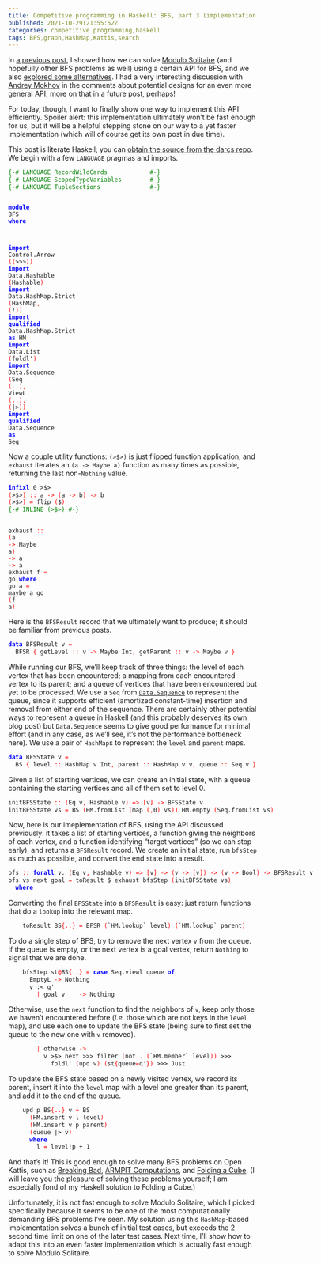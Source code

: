 ```yaml
---
title: Competitive programming in Haskell: BFS, part 3 (implementation via HashMap)
published: 2021-10-29T21:55:52Z
categories: competitive programming,haskell
tags: BFS,graph,HashMap,Kattis,search
---
```


<p>In <a href="https://byorgey.wordpress.com/2021/10/14/competitive-programming-in-haskell-bfs-part-1/">a previous post</a>, I showed how we can solve <a href="https://open.kattis.com/problems/modulosolitaire">Modulo Solitaire</a> (and hopefully other BFS problems as well) using a certain API for BFS, and we also <a href="https://byorgey.wordpress.com/2021/10/18/competitive-programming-in-haskell-bfs-part-2-alternative-apis/">explored some alternatives</a>. I had a very interesting discussion with <a href="https://blogs.ncl.ac.uk/andreymokhov/about/">Andrey Mokhov</a> in the comments about potential designs for an even more general API; more on that in a future post, perhaps!</p>
<p>For today, though, I want to finally show one way to implement this API efficiently. Spoiler alert: this implementation ultimately won’t be fast enough for us, but it will be a helpful stepping stone on our way to a yet faster implementation (which will of course get its own post in due time).</p>
<p>This post is literate Haskell; you can <a href="https://hub.darcs.net/byorgey/byorgey-wordpress/browse/comprog-hs/22-BFS-impl-HashMap.lhs">obtain the source from the darcs repo</a>. We begin with a few <code>LANGUAGE</code> pragmas and imports.</p>
<pre class="sourceCode haskell"><code class="sourceCode haskell"><span style="color: green">{-# LANGUAGE RecordWildCards            #-}</span>
<span style="color: green">{-# LANGUAGE ScopedTypeVariables        #-}</span>
<span style="color: green">{-# LANGUAGE TupleSections              #-}</span>

<span style="color: blue;font-weight: bold">module</span> <span>BFS</span> <span style="color: blue;font-weight: bold">where</span>

<span style="color: blue;font-weight: bold">import</span>           <span>Control.Arrow</span>               <span style="color: red">(</span><span style="color: red">(</span><span>&gt;&gt;&gt;</span><span style="color: red">)</span><span style="color: red">)</span>
<span style="color: blue;font-weight: bold">import</span>           <span>Data.Hashable</span>               <span style="color: red">(</span><span>Hashable</span><span style="color: red">)</span>
<span style="color: blue;font-weight: bold">import</span>           <span>Data.HashMap.Strict</span>         <span style="color: red">(</span><span>HashMap</span><span style="color: red">,</span> <span style="color: red">(</span><span>!</span><span style="color: red">)</span><span style="color: red">)</span>
<span style="color: blue;font-weight: bold">import</span> <span style="color: blue;font-weight: bold">qualified</span> <span>Data.HashMap.Strict</span>         <span style="color: blue;font-weight: bold">as</span> <span>HM</span>
<span style="color: blue;font-weight: bold">import</span>           <span>Data.List</span>                   <span style="color: red">(</span><span>foldl'</span><span style="color: red">)</span>
<span style="color: blue;font-weight: bold">import</span>           <span>Data.Sequence</span>               <span style="color: red">(</span><span>Seq</span> <span style="color: red">(</span><span style="color: red">..</span><span style="color: red">)</span><span style="color: red">,</span> <span>ViewL</span> <span style="color: red">(</span><span style="color: red">..</span><span style="color: red">)</span><span style="color: red">,</span> <span style="color: red">(</span><span>|&gt;</span><span style="color: red">)</span><span style="color: red">)</span>
<span style="color: blue;font-weight: bold">import</span> <span style="color: blue;font-weight: bold">qualified</span> <span>Data.Sequence</span>               <span style="color: blue;font-weight: bold">as</span> <span>Seq</span></code></pre>
<p>Now a couple utility functions: <code>(&gt;$&gt;)</code> is just flipped function application, and <code>exhaust</code> iterates an <code>(a -&gt; Maybe a)</code> function as many times as possible, returning the last non-<code>Nothing</code> value.</p>
<pre class="sourceCode haskell"><code class="sourceCode haskell"><span style="color: blue;font-weight: bold">infixl</span> <span class="hs-num">0</span> <span>&gt;$&gt;</span>
<span style="color: red">(</span><span>&gt;$&gt;</span><span style="color: red">)</span> <span style="color: red">::</span> <span>a</span> <span style="color: red">-&gt;</span> <span style="color: red">(</span><span>a</span> <span style="color: red">-&gt;</span> <span>b</span><span style="color: red">)</span> <span style="color: red">-&gt;</span> <span>b</span>
<span style="color: red">(</span><span>&gt;$&gt;</span><span style="color: red">)</span> <span style="color: red">=</span> <span>flip</span> <span style="color: red">(</span><span>$</span><span style="color: red">)</span>
<span style="color: green">{-# INLINE (&gt;$&gt;) #-}</span>

<span>exhaust</span> <span style="color: red">::</span> <span style="color: red">(</span><span>a</span> <span style="color: red">-&gt;</span> <span>Maybe</span> <span>a</span><span style="color: red">)</span> <span style="color: red">-&gt;</span> <span>a</span> <span style="color: red">-&gt;</span> <span>a</span>
<span>exhaust</span> <span>f</span> <span style="color: red">=</span> <span>go</span>
  <span style="color: blue;font-weight: bold">where</span>
    <span>go</span> <span>a</span> <span style="color: red">=</span> <span>maybe</span> <span>a</span> <span>go</span> <span style="color: red">(</span><span>f</span> <span>a</span><span style="color: red">)</span></code></pre>
<p>Here is the <code>BFSResult</code> record that we ultimately want to produce; it should be familiar from previous posts.</p>
<pre class="sourceCode haskell"><code class="sourceCode haskell"><span style="color: blue;font-weight: bold">data</span> <span>BFSResult</span> <span>v</span> <span style="color: red">=</span>
  <span>BFSR</span> <span style="color: red">{</span> <span>getLevel</span> <span style="color: red">::</span> <span>v</span> <span style="color: red">-&gt;</span> <span>Maybe</span> <span>Int</span><span style="color: red">,</span> <span>getParent</span> <span style="color: red">::</span> <span>v</span> <span style="color: red">-&gt;</span> <span>Maybe</span> <span>v</span> <span style="color: red">}</span></code></pre>
<p>While running our BFS, we’ll keep track of three things: the level of each vertex that has been encountered; a mapping from each encountered vertex to its parent; and a queue of vertices that have been encountered but yet to be processed. We use a <code>Seq</code> from <a href="https://hackage.haskell.org/package/containers-0.6.5.1/docs/Data-Sequence.html"><code>Data.Sequence</code></a> to represent the queue, since it supports efficient (amortized constant-time) insertion and removal from either end of the sequence. There are certainly other potential ways to represent a queue in Haskell (and this probably deserves its own blog post) but <code>Data.Sequence</code> seems to give good performance for minimal effort (and in any case, as we’ll see, it’s not the performance bottleneck here). We use a pair of <code>HashMap</code>s to represent the <code>level</code> and <code>parent</code> maps.</p>
<pre class="sourceCode haskell"><code class="sourceCode haskell"><span style="color: blue;font-weight: bold">data</span> <span>BFSState</span> <span>v</span> <span style="color: red">=</span>
  <span>BS</span> <span style="color: red">{</span> <span>level</span> <span style="color: red">::</span> <span>HashMap</span> <span>v</span> <span>Int</span><span style="color: red">,</span> <span>parent</span> <span style="color: red">::</span> <span>HashMap</span> <span>v</span> <span>v</span><span style="color: red">,</span> <span>queue</span> <span style="color: red">::</span> <span>Seq</span> <span>v</span> <span style="color: red">}</span></code></pre>
<p>Given a list of starting vertices, we can create an initial state, with a queue containing the starting vertices and all of them set to level 0.</p>
<pre class="sourceCode haskell"><code class="sourceCode haskell"><span>initBFSState</span> <span style="color: red">::</span> <span style="color: red">(</span><span>Eq</span> <span>v</span><span style="color: red">,</span> <span>Hashable</span> <span>v</span><span style="color: red">)</span> <span style="color: red">=&gt;</span> <span style="color: red">[</span><span>v</span><span style="color: red">]</span> <span style="color: red">-&gt;</span> <span>BFSState</span> <span>v</span>
<span>initBFSState</span> <span>vs</span> <span style="color: red">=</span> <span>BS</span> <span style="color: red">(</span><span>HM.fromList</span> <span style="color: red">(</span><span>map</span> <span style="color: red">(</span><span style="color: red">,</span><span class="hs-num">0</span><span style="color: red">)</span> <span>vs</span><span style="color: red">)</span><span style="color: red">)</span> <span>HM.empty</span> <span style="color: red">(</span><span>Seq.fromList</span> <span>vs</span><span style="color: red">)</span></code></pre>
<p>Now, here is our imeplementation of BFS, using the API discussed previously: it takes a list of starting vertices, a function giving the neighbors of each vertex, and a function identifying “target vertices” (so we can stop early), and returns a <code>BFSResult</code> record. We create an initial state, run <code>bfsStep</code> as much as possible, and convert the end state into a result.</p>
<pre class="sourceCode haskell"><code class="sourceCode haskell"><span>bfs</span> <span style="color: red">::</span> <span style="color: blue;font-weight: bold">forall</span> <span>v</span><span>.</span> <span style="color: red">(</span><span>Eq</span> <span>v</span><span style="color: red">,</span> <span>Hashable</span> <span>v</span><span style="color: red">)</span> <span style="color: red">=&gt;</span> <span style="color: red">[</span><span>v</span><span style="color: red">]</span> <span style="color: red">-&gt;</span> <span style="color: red">(</span><span>v</span> <span style="color: red">-&gt;</span> <span style="color: red">[</span><span>v</span><span style="color: red">]</span><span style="color: red">)</span> <span style="color: red">-&gt;</span> <span style="color: red">(</span><span>v</span> <span style="color: red">-&gt;</span> <span>Bool</span><span style="color: red">)</span> <span style="color: red">-&gt;</span> <span>BFSResult</span> <span>v</span>
<span>bfs</span> <span>vs</span> <span>next</span> <span>goal</span> <span style="color: red">=</span> <span>toResult</span> <span>$</span> <span>exhaust</span> <span>bfsStep</span> <span style="color: red">(</span><span>initBFSState</span> <span>vs</span><span style="color: red">)</span>
  <span style="color: blue;font-weight: bold">where</span></code></pre>
<p>Converting the final <code>BFSState</code> into a <code>BFSResult</code> is easy: just return functions that do a <code>lookup</code> into the relevant map.</p>
<pre class="sourceCode haskell"><code class="sourceCode haskell">    <span>toResult</span> <span>BS</span><span style="color: red">{</span><span style="color: red">..</span><span style="color: red">}</span> <span style="color: red">=</span> <span>BFSR</span> <span style="color: red">(</span><span>`HM.lookup`</span> <span>level</span><span style="color: red">)</span> <span style="color: red">(</span><span>`HM.lookup`</span> <span>parent</span><span style="color: red">)</span></code></pre>
<p>To do a single step of BFS, try to remove the next vertex <code>v</code> from the queue. If the queue is empty, or the next vertex is a goal vertex, return <code>Nothing</code> to signal that we are done.</p>
<pre class="sourceCode haskell"><code class="sourceCode haskell">    <span>bfsStep</span> <span>st</span><span style="color: red">@</span><span>BS</span><span style="color: red">{</span><span style="color: red">..</span><span style="color: red">}</span> <span style="color: red">=</span> <span style="color: blue;font-weight: bold">case</span> <span>Seq.viewl</span> <span>queue</span> <span style="color: blue;font-weight: bold">of</span>
      <span>EmptyL</span> <span style="color: red">-&gt;</span> <span>Nothing</span>
      <span>v</span> <span>:&lt;</span> <span>q'</span>
        <span style="color: red">|</span> <span>goal</span> <span>v</span>    <span style="color: red">-&gt;</span> <span>Nothing</span></code></pre>
<p>Otherwise, use the <code>next</code> function to find the neighbors of <code>v</code>, keep only those we haven’t encountered before (<em>i.e.</em> those which are not keys in the <code>level</code> map), and use each one to update the BFS state (being sure to first set the queue to the new one with <code>v</code> removed).</p>
<pre class="sourceCode haskell"><code class="sourceCode haskell">        <span style="color: red">|</span> <span>otherwise</span> <span style="color: red">-&gt;</span>
          <span>v</span> <span>&gt;$&gt;</span> <span>next</span> <span>&gt;&gt;&gt;</span> <span>filter</span> <span style="color: red">(</span><span>not</span> <span>.</span> <span style="color: red">(</span><span>`HM.member`</span> <span>level</span><span style="color: red">)</span><span style="color: red">)</span> <span>&gt;&gt;&gt;</span>
            <span>foldl'</span> <span style="color: red">(</span><span>upd</span> <span>v</span><span style="color: red">)</span> <span style="color: red">(</span><span>st</span><span style="color: red">{</span><span>queue</span><span style="color: red">=</span><span>q'</span><span style="color: red">}</span><span style="color: red">)</span> <span>&gt;&gt;&gt;</span> <span>Just</span></code></pre>
<p>To update the BFS state based on a newly visited vertex, we record its parent, insert it into the <code>level</code> map with a level one greater than its parent, and add it to the end of the queue.</p>
<pre class="sourceCode haskell"><code class="sourceCode haskell">    <span>upd</span> <span>p</span> <span>BS</span><span style="color: red">{</span><span style="color: red">..</span><span style="color: red">}</span> <span>v</span> <span style="color: red">=</span> <span>BS</span>
      <span style="color: red">(</span><span>HM.insert</span> <span>v</span> <span>l</span> <span>level</span><span style="color: red">)</span>
      <span style="color: red">(</span><span>HM.insert</span> <span>v</span> <span>p</span> <span>parent</span><span style="color: red">)</span>
      <span style="color: red">(</span><span>queue</span> <span>|&gt;</span> <span>v</span><span style="color: red">)</span>
      <span style="color: blue;font-weight: bold">where</span>
        <span>l</span> <span style="color: red">=</span> <span>level</span><span>!</span><span>p</span> <span>+</span> <span class="hs-num">1</span></code></pre>
<p>And that’s it! This is good enough to solve many BFS problems on Open Kattis, such as <a href="https://open.kattis.com/problems/breakingbad">Breaking Bad</a>, <a href="https://open.kattis.com/problems/armpitcomputations">ARMPIT Computations</a>, and <a href="https://open.kattis.com/problems/foldingacube">Folding a Cube</a>. (I will leave you the pleasure of solving these problems yourself; I am especially fond of my Haskell solution to Folding a Cube.)</p>
<p>Unfortunately, it is not fast enough to solve Modulo Solitaire, which I picked specifically because it seems to be one of the most computationally demanding BFS problems I’ve seen. My solution using this <code>HashMap</code>-based implementation solves a bunch of initial test cases, but exceeds the 2 second time limit on one of the later test cases. Next time, I’ll show how to adapt this into an even faster implementation which is actually fast enough to solve Modulo Solitaire.</p>

